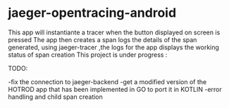 # jaeger-opentracing-android

This app will instantiante a tracer when the button displayed on screen is pressed 
The app then creates a span logs the details of the span generated,
using jaeger-tracer ,the logs for the app displays the working status of span creation
This project is under progress : 

TODO:

-fix the connection to jaeger-backend 
-get a modified version of the HOTROD app that has been implemented in GO to port it in KOTLIN
-error handling and child span creation 
